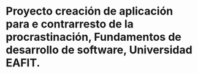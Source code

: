 # Proyecto creación de aplicación para e contrarresto de la procrastinación, Fundamentos de desarrollo de software, Universidad EAFIT.
